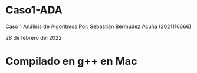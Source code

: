 # Caso1-ADA

Caso 1
Análisis de Algoritmos
Por: Sebastián Bermúdez Acuña (2021110666)

28 de febrero del 2022

# Compilado en g++ en Mac
